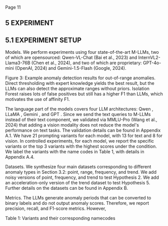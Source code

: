 Page 11

## 5 EXPERIMENT

## 5.1 EXPERIMENT SETUP

Models. We perform experiments using four state-of-the-art M-LLMs, two of which are opensourced: Qwen-VL-Chat (Bai et al., 2023) and InternVL2-Llama3-76B (Chen et al., 2024), and two of which are proprietary: GPT-4o-mini (OpenAI, 2024) and Gemini-1.5-Flash (Google, 2024).

Figure 3: Example anomaly detection results for out-of-range anomalies. Direct thresholding with expert knowledge yields the best result, but the LLMs can also detect the approximate ranges without priors. Isolation Forest raises lots of false positives but still has a higher F1 than LLMs, which motivates the use of affinity F1.

<!-- image -->

The language part of the models covers four LLM architectures: Qwen , LLaMA , Gemini , and GPT . Since we send the text queries to M-LLMs instead of their text component, we validated via MMLU-Pro (Wang et al., 2024) that adding a vision modality does not reduce the model's performance on text tasks. The validation details can be found in Appendix A.1. We have 21 prompting variants for each model, with 13 for text and 8 for vision. In controlled experiments, for each model, we report the specific variants or the top 3 variants with the highest scores under the condition. We label the variants with the name codes in Table 1, with details in Appendix A.4.

Datasets. We synthesize four main datasets corresponding to different anomaly types in Section 3.2: point, range, frequency, and trend. We add noisy versions of point, frequency, and trend to test Hypothesis 2. We add an acceleration-only version of the trend dataset to test Hypothesis 5. Further details on the datasets can be found in Appendix B.

Metrics. The LLMs generate anomaly periods that can be converted to binary labels and do not output anomaly scores. Therefore, we report precision, recall, and F1-score metrics. However,

Table 1: Variants and their corresponding namecodes